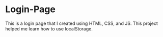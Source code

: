 # Login-Page
This is a login page that I created using HTML, CSS, and JS. This project helped me learn how to use localStorage. 
